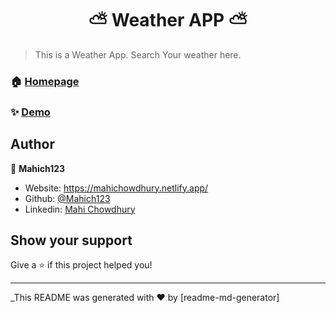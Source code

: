 <h1 align="center">⛅  Weather APP ⛅ </h1>


> This is a Weather App. Search Your weather here.
### 🏠 [Homepage](https://github.com/Mahich123/weathersearch)

### ✨ [Demo](https://mahich123.github.io/weathersearch/)



## Author

👤 **Mahich123**

* Website: https://mahichowdhury.netlify.app/
* Github: [@Mahich123](https://github.com/Mahich123)
* Linkedin: [Mahi Chowdhury](https://www.linkedin.com/in/mahi-chowdhury/)

## Show your support

Give a ⭐️ if this project helped you!

***
_This README was generated with ❤️ by [readme-md-generator]